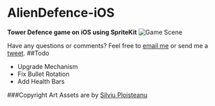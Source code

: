 AlienDefence-iOS
================
**Tower Defence game on iOS using SpriteKit**
![Game Scene](https://github.com/viperfx/AlienDefense-iOS/raw/master/screenshots/Screenshot%202014.07.28%2017.29.43.png)

Have any questions or comments? Feel free to [email me](mailto:tharshan09@gmail.com) or send me a [tweet](http://www.twitter.com/viperfx09).
##Todo
* Upgrade Mechanism
* Fix Bullet Rotation
* Add Health Bars

###Copyright
Art Assets are by [Silviu Ploisteanu](http://hirefreelanceartist.com/free-tower-defense-graphics.html)
